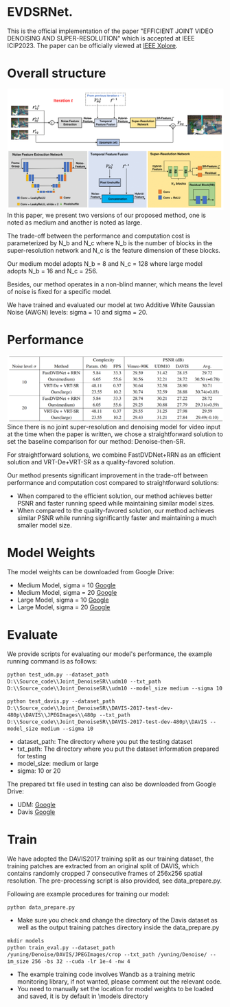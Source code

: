 # EVDSRNet.
This is the official implementation of the paper "EFFICIENT JOINT VIDEO DENOISING AND SUPER-RESOLUTION" which is accepted at IEEE ICIP2023. The paper can be officially viewed at [IEEE Xplore](https://ieeexplore.ieee.org/document/10222726).

# Overall structure
![alt text](images/Architecture.png)
In this paper, we present two versions of our proposed method, one is noted as medium and another is noted as large. 

The trade-off between the performance and computation cost is parameterized by N_b and N_c where N_b is the number of blocks in the super-resolution network and N_c is the feature dimension of these blocks. 

Our medium model adopts N_b = 8 and N_c = 128 where large model adopts N_b = 16 and N_c = 256.

Besides, our method operates in a non-blind manner, which means the level of noise is fixed for a specific model. 

We have trained and evaluated our model at two Additive White Gaussian Noise (AWGN) levels: sigma = 10 and sigma = 20.

# Performance
![alt text](images/Performance.png)
Since there is no joint super-resolution and denoising model for video input at the time when the paper is written, we chose a straightforward solution to set the baseline comparison for our method: Denoise-then-SR.

For straightforward solutions, we combine FastDVDNet+RRN as an efficient solution and VRT-De+VRT-SR as a quality-favored solution.

Our method presents significant improvement in the trade-off between performance and computation cost compared to straightforward solutions: 
* When compared to the efficient solution, our method achieves better PSNR and faster running speed while maintaining similar model sizes. 
* When compared to the quality-favored solution, our method achieves similar PSNR while running significantly faster and maintaining a much smaller model size.

# Model Weights
The model weights can be downloaded from Google Drive:
* Medium Model, sigma = 10 [Google](https://drive.google.com/file/d/1uSQgl6DwhmUR4MR4wnt0ZgVnuhwc3qAP/view?usp=sharing)
* Medium Model, sigma = 20 [Google](https://drive.google.com/file/d/11oJiXHnyJgn9EajK6cxEQqTIUNL2JHQr/view?usp=sharing)
* Large Model, sigma = 10 [Google](https://drive.google.com/file/d/11sw8PQBh6Gc3bFcCnNYxqVg2CEnwwOPE/view?usp=sharing)
* Large Model, sigma = 20 [Google](https://drive.google.com/file/d/1rxwPp7soPWnJ3qVBhSy5SUxhXsbKGlo8/view?usp=sharing)

# Evaluate
We provide scripts for evaluating our model's performance, the example running command is as follows:
```
python test_udm.py --dataset_path D:\\Source_code\\Joint_DenoiseSR\\udm10 --txt_path D:\\Source_code\\Joint_DenoiseSR\\udm10 --model_size medium --sigma 10
```
```
python test_davis.py --dataset_path D:\\Source_code\\Joint_DenoiseSR\\DAVIS-2017-test-dev-480p\\DAVIS\\JPEGImages\\480p --txt_path D:\\Source_code\\Joint_DenoiseSR\\DAVIS-2017-test-dev-480p\\DAVIS --model_size medium --sigma 10
```
* dataset_path: The directory where you put the testing dataset
* txt_path: The directory where you put the dataset information prepared for testing
* model_size: medium or large
* sigma: 10 or 20

The prepared txt file used in testing can also be downloaded from Google Drive:

* UDM: [Google](https://drive.google.com/file/d/19kamnkc7907dgGpXtgKRXG9Id52z-mrS/view?usp=sharing)
* Davis [Google](https://drive.google.com/file/d/1bvUus3UjXysoDxLokIggufkMDrSWyADD/view?usp=sharing)
# Train
We have adopted the DAVIS2017 training split as our training dataset, the training patches are extracted from an original split of DAVIS, which contains randomly cropped 7 consecutive frames of 256x256 spatial resolution. The pre-processing script is also provided, see data_prepare.py.

Following are example procedures for training our model:
```
python data_prepare.py
```
* Make sure you check and change the directory of the Davis dataset as well as the output training patches directory inside the data_prepare.py

```
mkdir models
python train_eval.py --dataset_path /yuning/Denoise/DAVIS/JPEGImages/crop --txt_path /yuning/Denoise/ --im_size 256 -bs 32 --cuda -lr 1e-4 -nw 4
```
* The example training code involves Wandb as a training metric monitoring library, if not wanted, please comment out the relevant code.
* You need to manually set the location for model weights to be loaded and saved, it is by default in \models directory

